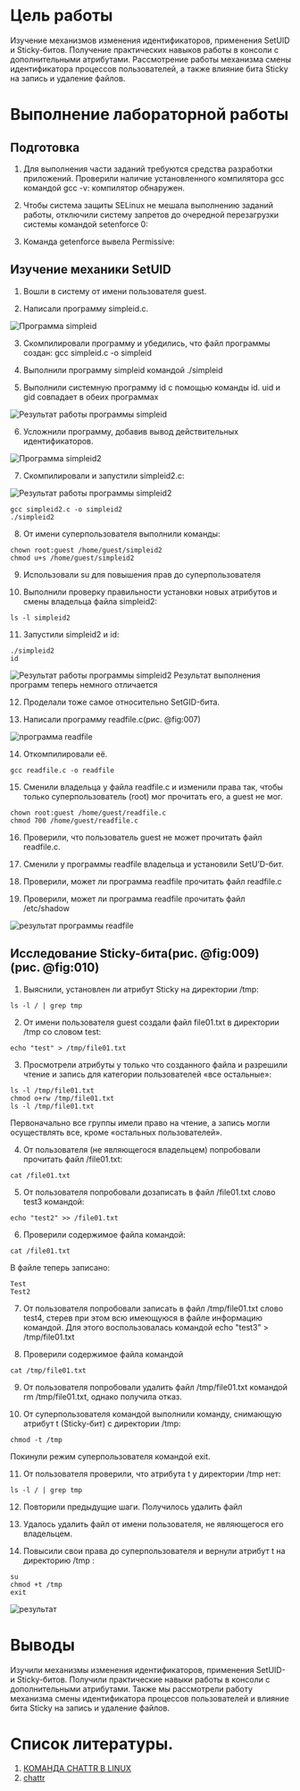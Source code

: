 # Цель работы

Изучение механизмов изменения идентификаторов, применения SetUID и Sticky-битов. Получение практических навыков работы в консоли с дополнительными атрибутами. Рассмотрение работы механизма смены идентификатора процессов пользователей, а также влияние бита Sticky на запись и удаление файлов.

# Выполнение лабораторной работы

## Подготовка

1.  Для выполнения части заданий требуются средства разработки приложений. Проверили наличие установленного компилятора gcc командой gcc -v:  компилятор обнаружен.

2.  Чтобы система защиты SELinux не мешала выполнению заданий работы, отключили систему запретов до очередной перезагрузки системы командой setenforce 0:

3.  Команда getenforce вывела Permissive:

## Изучение механики SetUID

1.  Вошли в систему от имени пользователя guest.

2.  Написали программу simpleid.c.

![Программа simpleid](https://github.com/dmitryabushek/study_2023_2024__infosec/blob/main/lab5/src/lab5_1.png)

3.  Скомпилировали программу и убедились, что файл программы создан: gcc simpleid.c -o simpleid

4.  Выполнили программу simpleid командой ./simpleid

5.  Выполнили системную программу id с помощью команды id. uid и gid совпадает в обеих программах

![Результат работы программы simpleid](https://github.com/dmitryabushek/study_2023_2024__infosec/blob/main/lab5/src/lab5_2.png)

6.  Усложнили программу, добавив вывод действительных идентификаторов.

![Программа simpleid2](https://github.com/dmitryabushek/study_2023_2024__infosec/blob/main/lab5/src/lab5_3.png)

7.  Скомпилировали и запустили simpleid2.c:

![Результат работы программы simpleid2](https://github.com/dmitryabushek/study_2023_2024__infosec/blob/main/lab5/src/lab5_4.png)
```
gcc simpleid2.c -o simpleid2
./simpleid2
```

8.  От имени суперпользователя выполнили команды:

```
chown root:guest /home/guest/simpleid2
chmod u+s /home/guest/simpleid2
```

9.  Использовали su для повышения прав до суперпользователя

10. Выполнили проверку правильности установки новых атрибутов и смены владельца файла simpleid2:

```
ls -l simpleid2
```

11. Запустили simpleid2 и id:

```
./simpleid2
id
```
![Результат работы программы simpleid2](https://github.com/dmitryabushek/study_2023_2024__infosec/blob/main/lab5/src/lab5_5.png)
Результат выполнения программ теперь немного отличается

12. Проделали тоже самое относительно SetGID-бита.

13. Написали программу readfile.c(рис. @fig:007)

![программа readfile](https://github.com/dmitryabushek/study_2023_2024__infosec/blob/main/lab5/src/lab5_6.png)

14. Откомпилировали её.

```
gcc readfile.c -o readfile
```

15. Сменили владельца у файла readfile.c и изменили права так, чтобы только суперпользователь (root) мог прочитать его, a guest не мог.

```
chown root:guest /home/guest/readfile.c
chmod 700 /home/guest/readfile.c
```

16. Проверили, что пользователь guest не может прочитать файл readfile.c.

17. Сменили у программы readfile владельца и установили SetU’D-бит.

18. Проверили, может ли программа readfile прочитать файл readfile.c

19. Проверили, может ли программа readfile прочитать файл /etc/shadow 

![результат программы readfile](https://github.com/dmitryabushek/study_2023_2024__infosec/blob/main/lab5/src/lab5_7.png)

## Исследование Sticky-бита(рис. @fig:009) (рис. @fig:010)

1.  Выяснили, установлен ли атрибут Sticky на директории /tmp:

```
ls -l / | grep tmp
```

2.  От имени пользователя guest создали файл file01.txt в директории /tmp со словом test:

```
echo "test" > /tmp/file01.txt
```

3.  Просмотрели атрибуты у только что созданного файла и разрешили чтение и запись для категории пользователей «все остальные»:

```
ls -l /tmp/file01.txt
chmod o+rw /tmp/file01.txt
ls -l /tmp/file01.txt
```

Первоначально все группы имели право на чтение, а запись могли осуществлять все, кроме «остальных пользователей».

4.  От пользователя (не являющегося владельцем) попробовали прочитать файл /file01.txt:

```
cat /file01.txt
```

5.  От пользователя попробовали дозаписать в файл /file01.txt слово test3 командой:

```
echo "test2" >> /file01.txt
```

6.  Проверили содержимое файла командой:

```
cat /file01.txt
```

В файле теперь записано:
```
Test
Test2
```

7.  От пользователя попробовали записать в файл /tmp/file01.txt слово test4, стерев при этом всю имеющуюся в файле информацию командой. Для этого воспользовалась командой echo "test3" > /tmp/file01.txt

8.  Проверили содержимое файла командой

```
cat /tmp/file01.txt
```

9.  От пользователя попробовали удалить файл /tmp/file01.txt командой rm /tmp/file01.txt, однако получила отказ.

10. От суперпользователя командой выполнили команду, снимающую атрибут t (Sticky-бит) с директории /tmp:

```
chmod -t /tmp
```

Покинули режим суперпользователя командой exit.

11. От пользователя  проверили, что атрибута t у директории /tmp нет:

```
ls -l / | grep tmp
```

12. Повторили предыдущие шаги. Получилось удалить файл

13. Удалось удалить файл от имени пользователя, не являющегося его владельцем.

14. Повысили свои права до суперпользователя и вернули атрибут t на директорию /tmp :

```
su
chmod +t /tmp
exit
```

![результат](https://github.com/dmitryabushek/study_2023_2024__infosec/blob/main/lab5/src/lab5_8.png)

# Выводы

Изучили механизмы изменения идентификаторов, применения SetUID- и Sticky-битов. Получили практические навыки работы в консоли с дополнительными атрибутами. Также мы рассмотрели работу механизма смены идентификатора процессов пользователей и влияние бита Sticky на запись и удаление файлов.

# Список литературы.

1. [КОМАНДА CHATTR В LINUX](https://losst.ru/neizmenyaemye-fajly-v-linux)
2. [chattr](https://en.wikipedia.org/wiki/Chattr)